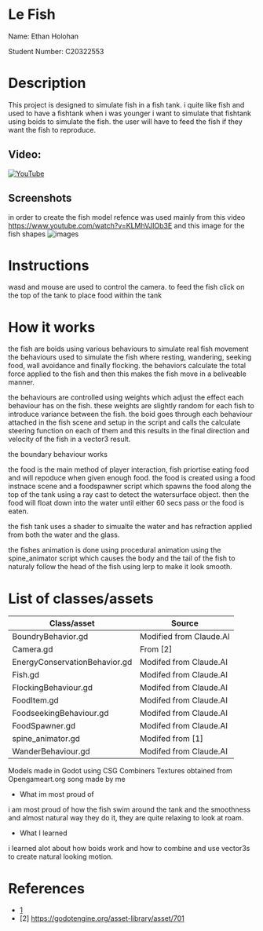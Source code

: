 # Le Fish

Name: Ethan Holohan

Student Number: C20322553

# Description

This project is designed to simulate fish in a fish tank. i quite like fish and used to have a fishtank when i was younger
i want to simulate that fishtank using boids to simulate the fish. the user will have to feed the fish if they want the fish to reproduce.

## Video:

[![YouTube](![image](https://github.com/user-attachments/assets/a3a00d38-4d2f-480d-aa67-6a5d5611a268))](https://youtu.be/SjS7tecjipg)

## Screenshots

in order to create the fish model refence was used mainly from this video 
https://www.youtube.com/watch?v=KLMhVJlOb3E
and this image for the fish shapes
![images](https://github.com/user-attachments/assets/609f5ea1-a751-4157-8594-3393f90fdfac)

# Instructions
wasd and mouse are used to control the camera. to feed the fish click on the top of the tank to place food within the tank

# How it works
the fish are boids using various behaviours to simulate real fish movement
the behaviours used to simulate the fish where resting, wandering, seeking food, wall avoidance and finally flocking. 
the behaviors calculate the total force applied to the fish and then this makes the fish move in a beliveable manner.

the behaviours are controlled using weights which adjust the effect each behaviour has on the fish.
these weights are slightly random for each fish to introduce variance between the fish.
the boid goes through each behaviour attached in the fish scene and setup in the script and calls the calculate steering function on
each of them and this results in the final direction and velocity of the fish in a vector3 result.

the boundary behaviour works 

the food is the main method of player interaction, fish priortise eating food and will repoduce when given enough food.
the food is created using a food instnace scene and a foodspawner script which spawns the food along the top of the tank using a ray cast to detect
the watersurface object. then the food will float down into the water until either 60 secs pass or the food is eaten.

the fish tank uses a shader to simualte the water and has refraction applied from both the water and the glass.

the fishes animation is done using procedural animation using the spine_animator script which causes the body and the tail of the fish to naturaly follow the
head of the fish using lerp to make it look smooth.

# List of classes/assets

| Class/asset | Source |
|-----------|-----------|
| BoundryBehavior.gd | Modified from Claude.AI |
| Camera.gd | From [2] |
| EnergyConservationBehavior.gd | Modifed from Claude.AI |
| Fish.gd | Modifed from Claude.AI |
| FlockingBehaviour.gd | Modifed from Claude.AI |
| FoodItem.gd | Modifed from Claude.AI |
| FoodseekingBehaviour.gd | Modifed from Claude.AI |
| FoodSpawner.gd | Modifed from Claude.AI |
| spine_animator.gd | Modifed from [1] |
| WanderBehaviour.gd | Modifed from Claude.AI |

Models made in Godot using CSG Combiners
Textures obtained from Opengameart.org
song made by me

- What im most proud of

i am most proud of how the fish swim around the tank and the smoothness and almost natural way they do it, they are quite
relaxing to look at roam.
  
- What I learned

i learned alot about how boids work and how to combine and use vector3s to create natural looking motion.

# References
* [1](https://github.com/skooter500/miniature-rotary-phone/blob/main/minature-rotary-phone/behaviors/spine_animator.gd)
* [2] https://godotengine.org/asset-library/asset/701



